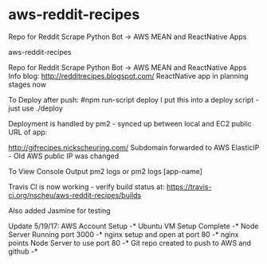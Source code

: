 # aws-reddit-recipes
Repo for Reddit Scrape Python Bot -> AWS MEAN and ReactNative Apps

aws-reddit-recipes

Repo for Reddit Scrape Python Bot -> AWS MEAN and ReactNative Apps Info blog: http://redditrecipes.blogspot.com/
ReactNative app in planning stages now

To Deploy after push: #npm run-script deploy I put this into a deploy script - just use ./deploy

Deployment is handled by pm2 - synced up between local and EC2 public URL of app: 

http://gifrecipes.nickscheuring.com/ Subdomain forwarded to AWS ElasticIP - Old AWS public IP was changed

To View Console Output pm2 logs or pm2 logs [app-name]

Travis CI is now working - verify build status at: https://travis-ci.org/nscheu/aws-reddit-recipes/builds

Also added Jasmine for testing

Update 5/19/17: AWS Account Setup -* Ubuntu VM Setup Complete -* Node Server Running port 3000 -* nginx setup and open at port 80 -* 
nginx points Node Server to use port 80 -* Git repo created to push to AWS and github -*
